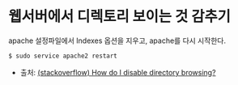 # 웹서버에서 디렉토리 보이는 것 감추기

apache 설정파일에서 Indexes 옵션을 지우고, apache를 다시 시작한다.

```bash
$ sudo service apache2 restart
```

* 출처: [(stackoverflow) How do I disable directory browsing?](https://stackoverflow.com/questions/2530372/how-do-i-disable-directory-browsing)